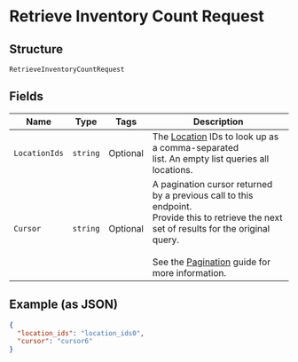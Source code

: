 
# Retrieve Inventory Count Request

## Structure

`RetrieveInventoryCountRequest`

## Fields

| Name | Type | Tags | Description |
|  --- | --- | --- | --- |
| `LocationIds` | `string` | Optional | The [Location](/doc/models/location.md) IDs to look up as a comma-separated<br>list. An empty list queries all locations. |
| `Cursor` | `string` | Optional | A pagination cursor returned by a previous call to this endpoint.<br>Provide this to retrieve the next set of results for the original query.<br><br>See the [Pagination](https://developer.squareup.com/docs/working-with-apis/pagination) guide for more information. |

## Example (as JSON)

```json
{
  "location_ids": "location_ids0",
  "cursor": "cursor6"
}
```

